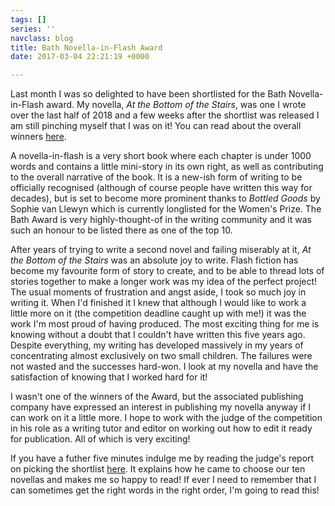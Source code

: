 ```yaml
---
tags: []
series: ''
navclass: blog
title: Bath Novella-in-Flash Award
date: 2017-03-04 22:21:19 +0000

---
```

Last month I was so delighted to have been shortlisted for the Bath Novella-in-Flash award. My novella, _At the Bottom of the Stairs_, was one I wrote over the last half of 2018 and a few weeks after the shortlist was released I am still pinching myself that I was on it! You can read about the overall winners [here](https://bathflashfictionaward.com/2019/03/2019-novella-in-flash-award-results-and-round-up/).

A novella-in-flash is a very short book where each chapter is under 1000 words and contains a little mini-story in its own right, as well as contributing to the overall narrative of the book. It is a new-ish form of writing to be officially recognised (although of course people have written this way for decades), but is set to become more prominent thanks to _Bottled Goods_ by Sophie van Llewyn  which is currently longlisted for the Women's Prize. The Bath Award is very highly-thought-of in the writing community and it was such an honour to be listed there as one of the top 10.

After years of trying to write a second novel and failing miserably at it, _At the Bottom of the Stairs_ was an absolute joy to write. Flash fiction has become my favourite form of story to create, and to be able to thread lots of stories together to make a longer work was my idea of the perfect project! The usual moments of frustration and angst aside, I took so much joy in writing it. When I'd finished it I knew that although I would like to work a little more on it (the competition deadline caught up with me!) it was the work I'm most proud of having produced. The most exciting thing for me is knowing without a doubt that I couldn't have written this five years ago. Despite everything, my writing has developed massively in my years of concentrating almost exclusively on two small children. The failures were not wasted and the successes hard-won. I look at my novella and have the satisfaction of knowing that I worked hard for it!

I wasn't one of the winners of the Award, but the associated publishing company have expressed an interest in publishing my novella anyway if I can work on it a little more. I hope to work with the judge of the competition in his role as a writing tutor and editor on working out how to edit it ready for publication. All of which is very exciting!

If you have a futher five minutes indulge me by reading the judge's report on picking the shortlist [here](https://bathflashfictionaward.com/2019/03/novella-in-flash-2019-award-shortlist-report-by-michael-loveday/). It explains how he came to choose our ten novellas and makes me so happy to read! If ever I need to remember that I can sometimes get the right words in the right order, I'm going to read this!